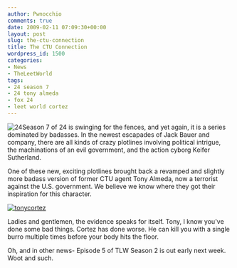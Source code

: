 ```yaml
---
author: Pwnocchio
comments: true
date: 2009-02-11 07:09:30+00:00
layout: post
slug: the-ctu-connection
title: The CTU Connection
wordpress_id: 1500
categories:
- News
- TheLeetWorld
tags:
- 24 season 7
- 24 tony almeda
- fox 24
- leet world cortez
---
```


![24](http://smoothfewfilms.com/wp-content/uploads/2009/02/24.jpg)Season 7 of 24 is swinging for the fences, and yet again, it is a series dominated by badasses. In the newest escapades of Jack Bauer and company, there are all kinds of crazy plotlines involving political intrigue, the machinations of an evil government, and the action cyborg Keifer Sutherland. 

One of these new, exciting plotlines brought back a revamped and slightly more badass version of former CTU agent Tony Almeda, now a terrorist against the U.S. government. We believe we know where they got their inspiration for this character. 

[![tonycortez](http://smoothfewfilms.com/wp-content/uploads/2009/02/tonycortez-128x75.jpg)](http://smoothfewfilms.com/wp-content/uploads/2009/02/tonycortez.jpg)

Ladies and gentlemen, the evidence speaks for itself. Tony, I know you've done some bad things. Cortez has done worse. He can kill you with a single burro multiple times before your body hits the floor.

Oh, and in other news- Episode 5 of TLW Season 2 is out early next week. Woot and such.
